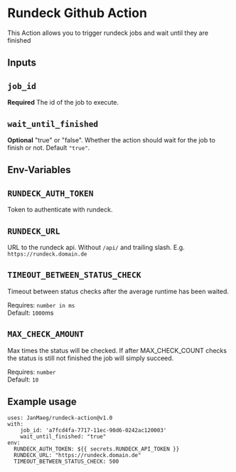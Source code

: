 # Rundeck Github Action

This Action allows you to trigger rundeck jobs and wait until they are finished

## Inputs

## `job_id`

**Required** The id of the job to execute.

## `wait_until_finished`

**Optional** "true" or "false". Whether the action should wait for the job to finish or not. Default `"true"`.

## Env-Variables

## `RUNDECK_AUTH_TOKEN`

Token to authenticate with rundeck.

## `RUNDECK_URL`

URL to the rundeck api. Without `/api/` and trailing slash. E.g. `https://rundeck.domain.de`

## `TIMEOUT_BETWEEN_STATUS_CHECK`

Timeout between status checks after the average runtime has been waited.

Requires: `number in ms` \
Default: `1000`ms

## `MAX_CHECK_AMOUNT`

Max times the status will be checked. If after MAX_CHECK_COUNT checks the status is still not finished the job will
simply succeed.

Requires: `number` \
Default: `10`

## Example usage
```
uses: JanMaeg/rundeck-action@v1.0
with:
    job_id: 'a7fcd4fa-7717-11ec-90d6-0242ac120003'
    wait_until_finished: "true"
env:
  RUNDECK_AUTH_TOKEN: ${{ secrets.RUNDECK_API_TOKEN }}
  RUNDECK_URL: "https://rundeck.domain.de"
  TIMEOUT_BETWEEN_STATUS_CHECK: 500
```